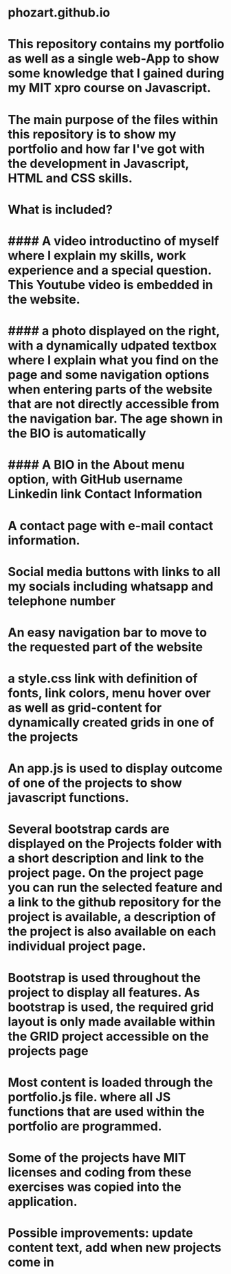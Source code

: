 # phozart.github.io

# This repository contains my portfolio as well as a single web-App to show some knowledge that I gained during my MIT xpro course on Javascript.

# The main purpose of the files within this repository is to show my portfolio and how far I've got with the development in Javascript, HTML and CSS skills.

# What is included?

# #### A video introductino of myself where I explain my skills, work experience and a special question. This Youtube video is embedded in the website.

# #### a photo displayed on the right, with a dynamically udpated textbox where I explain what you find on the page and some navigation options when entering parts of the website that are not directly accessible from the navigation bar. The age shown in the BIO is automatically

# #### A BIO in the About menu option, with GitHub username Linkedin link Contact Information

# A contact page with e-mail contact information.

# Social media buttons with links to all my socials including whatsapp and telephone  number

# An easy navigation bar to move to the requested part of the website

# a style.css link with definition of fonts, link colors, menu hover over as well as grid-content for dynamically created grids in one of the projects

# An app.js is used to display outcome of one of the projects to show javascript functions.

# Several bootstrap cards are displayed on the Projects folder with a short description and link to the project page. On the project page you can run the selected feature and a link to the github repository for the project is available, a description of the project is also available on each individual project page.

# Bootstrap is used throughout the project to display all features. As bootstrap is used, the required grid layout is only made available within the GRID project accessible on the projects page

# Most content is loaded through the portfolio.js file. where all JS functions that are used within the portfolio are programmed.

# Some of the projects have MIT licenses and coding from these exercises was copied into the application.

# Possible improvements: update content text, add when new projects come in
